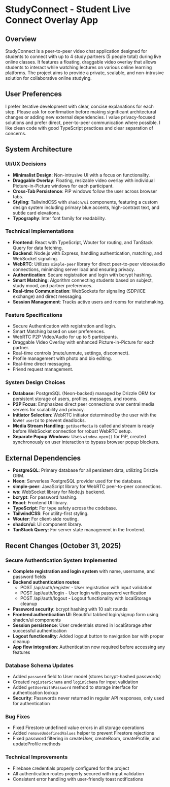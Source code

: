 # StudyConnect - Student Live Connect Overlay App

## Overview
StudyConnect is a peer-to-peer video chat application designed for students to connect with up to 4 study partners (5 people total) during live online classes. It features a floating, draggable video overlay that allows students to interact while watching lectures on various online learning platforms. The project aims to provide a private, scalable, and non-intrusive solution for collaborative online studying.

## User Preferences
I prefer iterative development with clear, concise explanations for each step. Please ask for confirmation before making significant architectural changes or adding new external dependencies. I value privacy-focused solutions and prefer direct, peer-to-peer communication where possible. I like clean code with good TypeScript practices and clear separation of concerns.

## System Architecture

### UI/UX Decisions
- **Minimalist Design**: Non-intrusive UI with a focus on functionality.
- **Draggable Overlay**: Floating, resizable video overlay with individual Picture-in-Picture windows for each participant.
- **Cross-Tab Persistence**: PiP windows follow the user across browser tabs.
- **Styling**: TailwindCSS with `shadcn/ui` components, featuring a custom design system including primary blue accents, high-contrast text, and subtle card elevations.
- **Typography**: Inter font family for readability.

### Technical Implementations
- **Frontend**: React with TypeScript, Wouter for routing, and TanStack Query for data fetching.
- **Backend**: Node.js with Express, handling authentication, matching, and WebSocket signaling.
- **WebRTC**: Utilizes `simple-peer` library for direct peer-to-peer video/audio connections, minimizing server load and ensuring privacy.
- **Authentication**: Secure registration and login with bcrypt hashing.
- **Smart Matching**: Algorithm connecting students based on subject, study mood, and partner preferences.
- **Real-time Communication**: WebSockets for signaling (SDP/ICE exchange) and direct messaging.
- **Session Management**: Tracks active users and rooms for matchmaking.

### Feature Specifications
- Secure Authentication with registration and login.
- Smart Matching based on user preferences.
- WebRTC P2P Video/Audio for up to 5 participants.
- Draggable Video Overlay with enhanced Picture-in-Picture for each partner.
- Real-time controls (mute/unmute, settings, disconnect).
- Profile management with photo and bio editing.
- Real-time direct messaging.
- Friend request management.

### System Design Choices
- **Database**: PostgreSQL (Neon-backed) managed by Drizzle ORM for persistent storage of users, profiles, messages, and rooms.
- **P2P Focus**: Emphasizes direct peer connections over central media servers for scalability and privacy.
- **Initiator Selection**: WebRTC initiator determined by the user with the lower `userId` to prevent deadlocks.
- **Media Stream Handling**: `getUserMedia` is called and stream is ready before WebSocket connection for robust WebRTC setup.
- **Separate Popup Windows**: Uses `window.open()` for PiP, created synchronously on user interaction to bypass browser popup blockers.

## External Dependencies
- **PostgreSQL**: Primary database for all persistent data, utilizing Drizzle ORM.
- **Neon**: Serverless PostgreSQL provider used for the database.
- **simple-peer**: JavaScript library for WebRTC peer-to-peer connections.
- **ws**: WebSocket library for Node.js backend.
- **bcrypt**: For password hashing.
- **React**: Frontend UI library.
- **TypeScript**: For type safety across the codebase.
- **TailwindCSS**: For utility-first styling.
- **Wouter**: For client-side routing.
- **shadcn/ui**: UI component library.
- **TanStack Query**: For server state management in the frontend.
## Recent Changes (October 31, 2025)

### Secure Authentication System Implemented
- **Complete registration and login system** with name, username, and password fields
- **Backend authentication routes**:
  - POST /api/auth/register - User registration with input validation
  - POST /api/auth/login - User login with password verification
  - POST /api/auth/logout - Logout functionality with localStorage cleanup
- **Password security**: bcrypt hashing with 10 salt rounds
- **Frontend authentication UI**: Beautiful tabbed login/signup form using shadcn/ui components
- **Session persistence**: User credentials stored in localStorage after successful authentication
- **Logout functionality**: Added logout button to navigation bar with proper cleanup
- **App flow integration**: Authentication now required before accessing any features

### Database Schema Updates
- Added `password` field to User model (stores bcrypt-hashed passwords)
- Created `registerSchema` and `loginSchema` for input validation
- Added `getUserWithPassword` method to storage interface for authentication lookup
- **Security**: Passwords never returned in regular API responses, only used for authentication

### Bug Fixes
- Fixed Firestore undefined value errors in all storage operations
- Added `removeUndefinedValues` helper to prevent Firestore rejections
- Fixed password filtering in createUser, createRoom, createProfile, and updateProfile methods

### Technical Improvements
- Firebase credentials properly configured for the project
- All authentication routes properly secured with input validation
- Consistent error handling with user-friendly toast notifications
